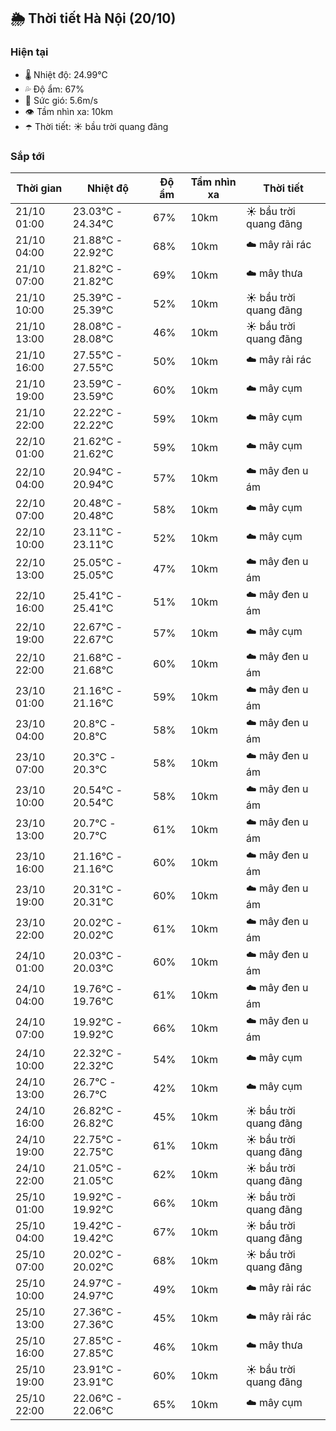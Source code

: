 ## 🌦️ Thời tiết Hà Nội (20/10)

### Hiện tại

- 🌡️ Nhiệt độ: 24.99℃
- 💦 Độ ẩm: 67%
- 💨 Sức gió: 5.6m/s
- 👁️ Tầm nhìn xa: 10km
- ☂️ Thời tiết: ☀️ bầu trời quang đãng

### Sắp tới

| Thời gian | Nhiệt độ | Độ ẩm | Tầm nhìn xa | Thời tiết |
| --- | --- | --- | --- | --- |
| 21/10 01:00 | 23.03℃ - 24.34℃ | 67% | 10km | ☀️ bầu trời quang đãng |
| 21/10 04:00 | 21.88℃ - 22.92℃ | 68% | 10km | ☁️ mây rải rác |
| 21/10 07:00 | 21.82℃ - 21.82℃ | 69% | 10km | ☁️ mây thưa |
| 21/10 10:00 | 25.39℃ - 25.39℃ | 52% | 10km | ☀️ bầu trời quang đãng |
| 21/10 13:00 | 28.08℃ - 28.08℃ | 46% | 10km | ☀️ bầu trời quang đãng |
| 21/10 16:00 | 27.55℃ - 27.55℃ | 50% | 10km | ☁️ mây rải rác |
| 21/10 19:00 | 23.59℃ - 23.59℃ | 60% | 10km | ☁️ mây cụm |
| 21/10 22:00 | 22.22℃ - 22.22℃ | 59% | 10km | ☁️ mây cụm |
| 22/10 01:00 | 21.62℃ - 21.62℃ | 59% | 10km | ☁️ mây cụm |
| 22/10 04:00 | 20.94℃ - 20.94℃ | 57% | 10km | ☁️ mây đen u ám |
| 22/10 07:00 | 20.48℃ - 20.48℃ | 58% | 10km | ☁️ mây cụm |
| 22/10 10:00 | 23.11℃ - 23.11℃ | 52% | 10km | ☁️ mây cụm |
| 22/10 13:00 | 25.05℃ - 25.05℃ | 47% | 10km | ☁️ mây đen u ám |
| 22/10 16:00 | 25.41℃ - 25.41℃ | 51% | 10km | ☁️ mây đen u ám |
| 22/10 19:00 | 22.67℃ - 22.67℃ | 57% | 10km | ☁️ mây cụm |
| 22/10 22:00 | 21.68℃ - 21.68℃ | 60% | 10km | ☁️ mây đen u ám |
| 23/10 01:00 | 21.16℃ - 21.16℃ | 59% | 10km | ☁️ mây đen u ám |
| 23/10 04:00 | 20.8℃ - 20.8℃ | 58% | 10km | ☁️ mây đen u ám |
| 23/10 07:00 | 20.3℃ - 20.3℃ | 58% | 10km | ☁️ mây đen u ám |
| 23/10 10:00 | 20.54℃ - 20.54℃ | 58% | 10km | ☁️ mây đen u ám |
| 23/10 13:00 | 20.7℃ - 20.7℃ | 61% | 10km | ☁️ mây đen u ám |
| 23/10 16:00 | 21.16℃ - 21.16℃ | 60% | 10km | ☁️ mây đen u ám |
| 23/10 19:00 | 20.31℃ - 20.31℃ | 60% | 10km | ☁️ mây đen u ám |
| 23/10 22:00 | 20.02℃ - 20.02℃ | 61% | 10km | ☁️ mây đen u ám |
| 24/10 01:00 | 20.03℃ - 20.03℃ | 60% | 10km | ☁️ mây đen u ám |
| 24/10 04:00 | 19.76℃ - 19.76℃ | 61% | 10km | ☁️ mây đen u ám |
| 24/10 07:00 | 19.92℃ - 19.92℃ | 66% | 10km | ☁️ mây đen u ám |
| 24/10 10:00 | 22.32℃ - 22.32℃ | 54% | 10km | ☁️ mây cụm |
| 24/10 13:00 | 26.7℃ - 26.7℃ | 42% | 10km | ☁️ mây cụm |
| 24/10 16:00 | 26.82℃ - 26.82℃ | 45% | 10km | ☀️ bầu trời quang đãng |
| 24/10 19:00 | 22.75℃ - 22.75℃ | 61% | 10km | ☀️ bầu trời quang đãng |
| 24/10 22:00 | 21.05℃ - 21.05℃ | 62% | 10km | ☀️ bầu trời quang đãng |
| 25/10 01:00 | 19.92℃ - 19.92℃ | 66% | 10km | ☀️ bầu trời quang đãng |
| 25/10 04:00 | 19.42℃ - 19.42℃ | 67% | 10km | ☀️ bầu trời quang đãng |
| 25/10 07:00 | 20.02℃ - 20.02℃ | 68% | 10km | ☀️ bầu trời quang đãng |
| 25/10 10:00 | 24.97℃ - 24.97℃ | 49% | 10km | ☁️ mây rải rác |
| 25/10 13:00 | 27.36℃ - 27.36℃ | 45% | 10km | ☁️ mây rải rác |
| 25/10 16:00 | 27.85℃ - 27.85℃ | 46% | 10km | ☁️ mây thưa |
| 25/10 19:00 | 23.91℃ - 23.91℃ | 60% | 10km | ☀️ bầu trời quang đãng |
| 25/10 22:00 | 22.06℃ - 22.06℃ | 65% | 10km | ☁️ mây cụm |
